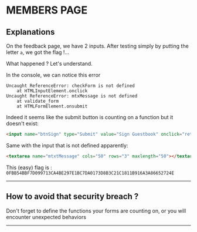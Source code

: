 # MEMBERS PAGE

## Explanations

On the feedback page, we have 2 inputs. After testing simply by putting the letter `a`, we got the flag !...

What happened ? Let's understand.

In the console, we can notice this error
```error
Uncaught ReferenceError: checkForm is not defined
    at HTMLInputElement.onclick 
Uncaught ReferenceError: mtxMessage is not defined
    at validate_form
    at HTMLFormElement.onsubmit
```

Indeed it seems like the submit button is counting on a function but it doesn't exist:
```html
<input name="btnSign" type="Submit" value="Sign Guestbook" onclick="return checkForm();">
```
Same with the input that is not defined apparently:
```html
<textarea name="mtxtMessage" cols="50" rows="3" maxlength="50"></textarea>
```

This (easy) flag is : `0FBB54BBF7D099713CA4BE297E1BC7DA0173D8B3C21C1811B916A3A86652724E`

---

## How to avoid that security breach ?

Don't forget to define the functions your forms are counting on, or you will encounter unexpected behaviors

---

